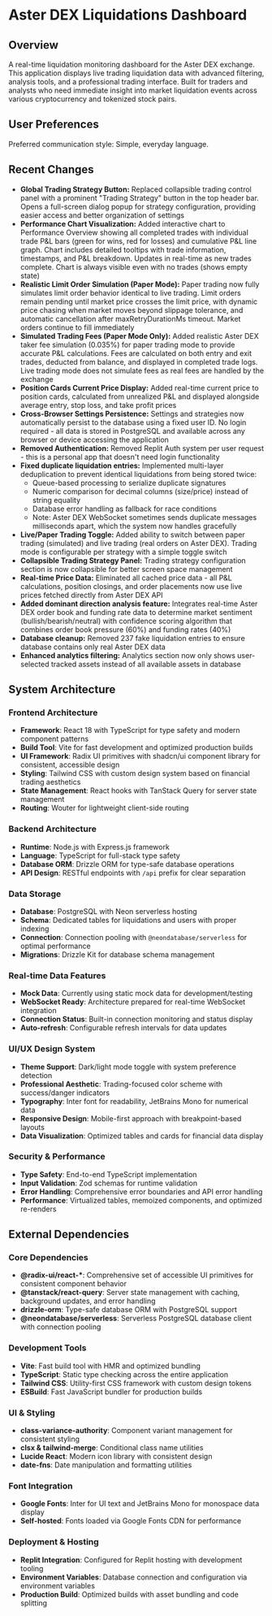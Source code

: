 # Aster DEX Liquidations Dashboard

## Overview

A real-time liquidation monitoring dashboard for the Aster DEX exchange. This application displays live trading liquidation data with advanced filtering, analysis tools, and a professional trading interface. Built for traders and analysts who need immediate insight into market liquidation events across various cryptocurrency and tokenized stock pairs.

## User Preferences

Preferred communication style: Simple, everyday language.

## Recent Changes

- **Global Trading Strategy Button:** Replaced collapsible trading control panel with a prominent "Trading Strategy" button in the top header bar. Opens a full-screen dialog popup for strategy configuration, providing easier access and better organization of settings
- **Performance Chart Visualization:** Added interactive chart to Performance Overview showing all completed trades with individual trade P&L bars (green for wins, red for losses) and cumulative P&L line graph. Chart includes detailed tooltips with trade information, timestamps, and P&L breakdown. Updates in real-time as new trades complete. Chart is always visible even with no trades (shows empty state)
- **Realistic Limit Order Simulation (Paper Mode):** Paper trading now fully simulates limit order behavior identical to live trading. Limit orders remain pending until market price crosses the limit price, with dynamic price chasing when market moves beyond slippage tolerance, and automatic cancellation after maxRetryDurationMs timeout. Market orders continue to fill immediately
- **Simulated Trading Fees (Paper Mode Only):** Added realistic Aster DEX taker fee simulation (0.035%) for paper trading mode to provide accurate P&L calculations. Fees are calculated on both entry and exit trades, deducted from balance, and displayed in completed trade logs. Live trading mode does not simulate fees as real fees are handled by the exchange
- **Position Cards Current Price Display:** Added real-time current price to position cards, calculated from unrealized P&L and displayed alongside average entry, stop loss, and take profit prices
- **Cross-Browser Settings Persistence:** Settings and strategies now automatically persist to the database using a fixed user ID. No login required - all data is stored in PostgreSQL and available across any browser or device accessing the application
- **Removed Authentication:** Removed Replit Auth system per user request - this is a personal app that doesn't need login functionality
- **Fixed duplicate liquidation entries:** Implemented multi-layer deduplication to prevent identical liquidations from being stored twice:
  - Queue-based processing to serialize duplicate signatures  
  - Numeric comparison for decimal columns (size/price) instead of string equality
  - Database error handling as fallback for race conditions
  - Note: Aster DEX WebSocket sometimes sends duplicate messages milliseconds apart, which the system now handles gracefully
- **Live/Paper Trading Toggle:** Added ability to switch between paper trading (simulated) and live trading (real orders on Aster DEX). Trading mode is configurable per strategy with a simple toggle switch
- **Collapsible Trading Strategy Panel:** Trading strategy configuration section is now collapsible for better screen space management
- **Real-time Price Data:** Eliminated all cached price data - all P&L calculations, position closings, and order placements now use live prices fetched directly from Aster DEX API
- **Added dominant direction analysis feature:** Integrates real-time Aster DEX order book and funding rate data to determine market sentiment (bullish/bearish/neutral) with confidence scoring algorithm that combines order book pressure (60%) and funding rates (40%)
- **Database cleanup:** Removed 237 fake liquidation entries to ensure database contains only real Aster DEX data
- **Enhanced analytics filtering:** Analytics section now only shows user-selected tracked assets instead of all available assets in database

## System Architecture

### Frontend Architecture
- **Framework**: React 18 with TypeScript for type safety and modern component patterns
- **Build Tool**: Vite for fast development and optimized production builds
- **UI Framework**: Radix UI primitives with shadcn/ui component library for consistent, accessible design
- **Styling**: Tailwind CSS with custom design system based on financial trading aesthetics
- **State Management**: React hooks with TanStack Query for server state management
- **Routing**: Wouter for lightweight client-side routing

### Backend Architecture
- **Runtime**: Node.js with Express.js framework
- **Language**: TypeScript for full-stack type safety
- **Database ORM**: Drizzle ORM for type-safe database operations
- **API Design**: RESTful endpoints with `/api` prefix for clear separation

### Data Storage
- **Database**: PostgreSQL with Neon serverless hosting
- **Schema**: Dedicated tables for liquidations and users with proper indexing
- **Connection**: Connection pooling with `@neondatabase/serverless` for optimal performance
- **Migrations**: Drizzle Kit for database schema management

### Real-time Data Features
- **Mock Data**: Currently using static mock data for development/testing
- **WebSocket Ready**: Architecture prepared for real-time WebSocket integration
- **Connection Status**: Built-in connection monitoring and status display
- **Auto-refresh**: Configurable refresh intervals for data updates

### UI/UX Design System
- **Theme Support**: Dark/light mode toggle with system preference detection
- **Professional Aesthetic**: Trading-focused color scheme with success/danger indicators
- **Typography**: Inter font for readability, JetBrains Mono for numerical data
- **Responsive Design**: Mobile-first approach with breakpoint-based layouts
- **Data Visualization**: Optimized tables and cards for financial data display

### Security & Performance
- **Type Safety**: End-to-end TypeScript implementation
- **Input Validation**: Zod schemas for runtime validation
- **Error Handling**: Comprehensive error boundaries and API error handling
- **Performance**: Virtualized tables, memoized components, and optimized re-renders

## External Dependencies

### Core Dependencies
- **@radix-ui/react-\***: Comprehensive set of accessible UI primitives for consistent component behavior
- **@tanstack/react-query**: Server state management with caching, background updates, and error handling
- **drizzle-orm**: Type-safe database ORM with PostgreSQL support
- **@neondatabase/serverless**: Serverless PostgreSQL database client with connection pooling

### Development Tools
- **Vite**: Fast build tool with HMR and optimized bundling
- **TypeScript**: Static type checking across the entire application
- **Tailwind CSS**: Utility-first CSS framework with custom design tokens
- **ESBuild**: Fast JavaScript bundler for production builds

### UI & Styling
- **class-variance-authority**: Component variant management for consistent styling
- **clsx & tailwind-merge**: Conditional class name utilities
- **Lucide React**: Modern icon library with consistent design
- **date-fns**: Date manipulation and formatting utilities

### Font Integration
- **Google Fonts**: Inter for UI text and JetBrains Mono for monospace data display
- **Self-hosted**: Fonts loaded via Google Fonts CDN for performance

### Deployment & Hosting
- **Replit Integration**: Configured for Replit hosting with development tooling
- **Environment Variables**: Database connection and configuration via environment variables
- **Production Build**: Optimized builds with asset bundling and code splitting